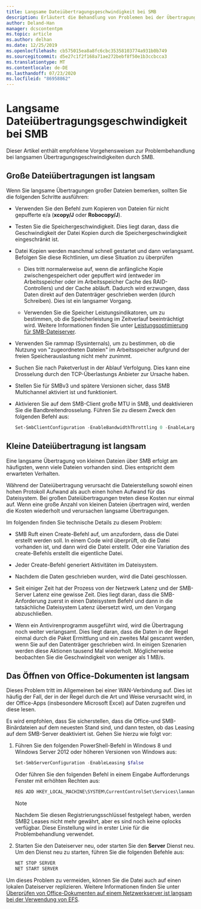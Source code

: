 ```yaml
---
title: Langsame Dateiübertragungsgeschwindigkeit bei SMB
description: Erläutert die Behandlung von Problemen bei der Übertragung von SMB-Dateien.
author: Deland-Han
manager: dcscontentpm
ms.topic: article
ms.author: delhan
ms.date: 12/25/2019
ms.openlocfilehash: cb575015ea8a8fc6cbc35358103774a931b0b749
ms.sourcegitcommit: d5e27c1f2f168a71ae272bebf8f50e1b3ccbcca3
ms.translationtype: MT
ms.contentlocale: de-DE
ms.lasthandoff: 07/23/2020
ms.locfileid: "86958862"
---
```

# <a name="slow-smb-files-transfer-speed"></a>Langsame Dateiübertragungsgeschwindigkeit bei SMB

Dieser Artikel enthält empfohlene Vorgehensweisen zur Problembehandlung bei langsamen Übertragungsgeschwindigkeiten durch SMB.

## <a name="large-file-transfer-is-slow"></a>Große Dateiübertragungen ist langsam

Wenn Sie langsame Übertragungen großer Dateien bemerken, sollten Sie die folgenden Schritte ausführen:

- Verwenden Sie den Befehl zum Kopieren von Dateien für nicht gepufferte e/a (**xcopy/J** oder **Robocopy/J**).

- Testen Sie die Speichergeschwindigkeit. Dies liegt daran, dass die Geschwindigkeit der Datei Kopien durch die Speichergeschwindigkeit eingeschränkt ist.

- Datei Kopien werden manchmal schnell gestartet und dann verlangsamt. Befolgen Sie diese Richtlinien, um diese Situation zu überprüfen
    
  - Dies tritt normalerweise auf, wenn die anfängliche Kopie zwischengespeichert oder gepuffert wird (entweder im Arbeitsspeicher oder im Arbeitsspeicher Cache des RAID-Controllers) und der Cache abläuft. Dadurch wird erzwungen, dass Daten direkt auf den Datenträger geschrieben werden (durch Schreiben). Dies ist ein langsamer Vorgang.
    
  - Verwenden Sie die Speicher Leistungsindikatoren, um zu bestimmen, ob die Speicherleistung im Zeitverlauf beeinträchtigt wird. Weitere Informationen finden Sie unter [Leistungsoptimierung für SMB-Dateiserver](../../../administration/performance-tuning/role/file-server/smb-file-server.md).

- Verwenden Sie rammap (Sysinternals), um zu bestimmen, ob die Nutzung von "zugeordneten Dateien" im Arbeitsspeicher aufgrund der freien Speicherauslastung nicht mehr zunimmt.

- Suchen Sie nach Paketverlust in der Ablauf Verfolgung. Dies kann eine Drosselung durch den TCP-Überlastungs Anbieter zur Ursache haben.

- Stellen Sie für SMBv3 und spätere Versionen sicher, dass SMB Multichannel aktiviert ist und funktioniert.

- Aktivieren Sie auf dem SMB-Client große MTU in SMB, und deaktivieren Sie die Bandbreitendrosselung. Führen Sie zu diesem Zweck den folgenden Befehl aus:  
  
  ```PowerShell
  Set-SmbClientConfiguration -EnableBandwidthThrottling 0 -EnableLargeMtu 1
  ```

## <a name="small-file-transfer-is-slow"></a>Kleine Dateiübertragung ist langsam

Eine langsame Übertragung von kleinen Dateien über SMB erfolgt am häufigsten, wenn viele Dateien vorhanden sind. Dies entspricht dem erwarteten Verhalten.

Während der Dateiübertragung verursacht die Dateierstellung sowohl einen hohen Protokoll Aufwand als auch einen hohen Aufwand für das Dateisystem. Bei großen Dateiübertragungen treten diese Kosten nur einmal auf. Wenn eine große Anzahl von kleinen Dateien übertragen wird, werden die Kosten wiederholt und verursachen langsame Übertragungen.

Im folgenden finden Sie technische Details zu diesem Problem:

- SMB Ruft einen Create-Befehl auf, um anzufordern, dass die Datei erstellt werden soll. In einem Code wird überprüft, ob die Datei vorhanden ist, und dann wird die Datei erstellt. Oder eine Variation des create-Befehls erstellt die eigentliche Datei.

- Jeder Create-Befehl generiert Aktivitäten im Dateisystem.

- Nachdem die Daten geschrieben wurden, wird die Datei geschlossen.

- Seit einiger Zeit hat der Prozess von der Netzwerk Latenz und der SMB-Server Latenz eine gewisse Zeit. Dies liegt daran, dass die SMB-Anforderung zuerst in einen Dateisystem Befehl und dann in die tatsächliche Dateisystem Latenz übersetzt wird, um den Vorgang abzuschließen.

- Wenn ein Antivirenprogramm ausgeführt wird, wird die Übertragung noch weiter verlangsamt. Dies liegt daran, dass die Daten in der Regel einmal durch die Paket Ermittlung und ein zweites Mal gescannt werden, wenn Sie auf den Datenträger geschrieben wird. In einigen Szenarien werden diese Aktionen tausend Mal wiederholt. Möglicherweise beobachten Sie die Geschwindigkeit von weniger als 1 MB/s.

## <a name="opening-office-documents-is-slow"></a>Das Öffnen von Office-Dokumenten ist langsam

Dieses Problem tritt im Allgemeinen bei einer WAN-Verbindung auf. Dies ist häufig der Fall, der in der Regel durch die Art und Weise verursacht wird, in der Office-Apps (insbesondere Microsoft Excel) auf Daten zugreifen und diese lesen.

Es wird empfohlen, dass Sie sicherstellen, dass die Office-und SMB-Binärdateien auf dem neuesten Stand sind, und dann testen, ob das Leasing auf dem SMB-Server deaktiviert ist. Gehen Sie hierzu wie folgt vor:
   
1. Führen Sie den folgenden PowerShell-Befehl in Windows 8 und Windows Server 2012 oder höheren Versionen von Windows aus:
      
   ```PowerShell
   Set-SmbServerConfiguration -EnableLeasing $false  
   ```
      
   Oder führen Sie den folgenden Befehl in einem Eingabe Aufforderungs Fenster mit erhöhten Rechten aus:  

   ```cmd
   REG ADD HKEY_LOCAL_MACHINE\SYSTEM\CurrentControlSet\Services\lanmanserver\parameters /v DisableLeasing /t REG\_DWORD /d 1 /f  
   ```
      
   > [!NOTE]
   > Nachdem Sie diesen Registrierungsschlüssel festgelegt haben, werden SMB2 Leases nicht mehr gewährt, aber es sind noch keine oplocks verfügbar. Diese Einstellung wird in erster Linie für die Problembehandlung verwendet.
    
2. Starten Sie den Dateiserver neu, oder starten Sie den **Server** Dienst neu. Um den Dienst neu zu starten, führen Sie die folgenden Befehle aus:

   ```cmd  
   NET STOP SERVER 
   NET START SERVER
   ```

Um dieses Problem zu vermeiden, können Sie die Datei auch auf einen lokalen Dateiserver replizieren. Weitere Informationen finden Sie unter [Überprüfen von Office-Dokumenten auf einem Netzwerkserver ist langsam bei der Verwendung von EFS](/office/troubleshoot/office/saving-file-to-network-server-slow).
